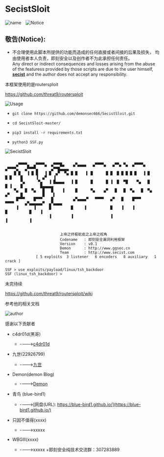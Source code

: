 # SecistSloit 
![name](https://img.shields.io/badge/%E6%A1%86%E6%9E%B6%E5%90%8D-SecistSloit-green.svg) &ensp;  ![Notice](https://img.shields.io/badge/%E8%AD%A6%E5%91%8A-%E7%89%B9%E6%AD%A4%E8%AF%B4%E6%98%8E-red.svg)
## 敬告(Notice):

+ 不合理使用此脚本所提供的功能而造成的任何直接或者间接的后果及损失，  均由使用者本人负责，即刻安全以及创作者不为此承担任何责任。
 </br>Any direct or indirect consequences and losses arising from the abuse of the featuress provided by those scripts are due to the user himself, <b>[secist](www.secist.com)</b> and the author does not accept any responsibility.
 
本框架使用的是routersploit

https://github.com/threat9/routersploit
&ensp; 

![Usage](https://img.shields.io/badge/%E5%AE%89%E8%A3%85-%E4%BD%BF%E7%94%A8-green.svg)


- ```git clone https://github.com/demonsec666/SecistSloit.git```

- ```cd SecistSloit-master/```

- ```pip3 install -r requirements.txt```

- ```python3 SSF.py```
&ensp; 
 
![SecistSloit](https://img.shields.io/badge/SecistSloit-%E6%A1%86%E6%9E%B6-green.svg)

```

     ▄▀▀▀▀▄  ▄▀▀▀▀▄  ▄▀▀▀█▄    ▄▀▄▄▄▄   ▄▀▀▀▀▄   ▄▀▀▄ ▀▄  ▄▀▀▀▀▄  ▄▀▀▀▀▄   ▄▀▀▀▀▄      ▄▀▀█▄▄▄▄
    █ █   ▐ █ █   ▐ █  ▄▀  ▀▄ █ █    ▌ █      █ █  █ █ █ █ █   ▐ █      █ █    █      ▐  ▄▀   ▐
       ▀▄      ▀▄   ▐ █▄▄▄▄   ▐ █      █      █ ▐  █  ▀█    ▀▄   █      █ ▐    █        █▄▄▄▄▄
    ▀▄   █  ▀▄   █   █    ▐     █      ▀▄    ▄▀   █   █  ▀▄   █  ▀▄    ▄▀     █         █    ▌
     █▀▀▀    █▀▀▀    █         ▄▀▄▄▄▄▀   ▀▀▀▀   ▄▀   █    █▀▀▀     ▀▀▀▀     ▄▀▄▄▄▄▄▄▀  ▄▀▄▄▄▄
     ▐       ▐      █         █     ▐           █    ▐    ▐                 █          █    ▐
                    ▐         ▐                 ▐                           ▐          ▐


                         上帝之终极蛇皮之上帝之视角
                         Codename   : 即刻安全漏洞利用框架
                         Version    : v0.1
                         Demon      : http://www.ggsec.cn
                         Team       : http://www.secist.com
              [ 5 exploits  3 listener   6 encoders   8 auxiliary   1 crack ]

SSF > use exploits/payload/linux/tsh_backdoor
SSF (linux_tsh_backdoor) > 
```

未完待续

https://github.com/threat9/routersploit/wiki

参考他的相关文档
&ensp; 

![author](https://img.shields.io/badge/%E6%84%9F%E8%B0%A2%E4%BB%A5%E4%B8%8B-%E4%BD%9C%E8%80%85-green.svg)

感谢以下贡献者

+ c4dr01d(黑哥)
    + ---->[c4dr01d](https://github.com/c4dr01d)
+ 九世(22926799)
    + ---->[九世](https://422926799.github.io/)
+ Demon(demon Blog) 
    + ---->[Demon](www.ggsec.cn)
+ 青鸟 (blue-bird1)   
    + ---->[网盘(URL): https://blue-bird1.github.io/](https://blue-bird1.github.io/)
+ 只因不值得(xxxx)
    + ---->xxxxx

+ WBGlIl(xxxx)
    + ---->xxxxx
+即刻安全纯技术交流群：307283889
